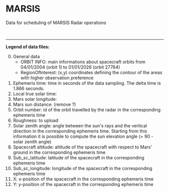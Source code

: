 # MARSIS
Data for scheduling of MARSIS Radar operations

&nbsp;

---

**Legend of data files:**

0. General data
    - ORBIT INFO: main informations about spacecraft orbits from 04/01/2004 (orbit 1) to 01/01/2026 (orbit 27764)
    - RegionOfInterest: (x,y) coordinates defining the contour of the areas with higher observation preference
1. Ephemeris time: time in seconds of the data sampling. The delta time is 1.866 seconds.
2. Local true solar time: 
3. Mars solar longitude: 
4. Mars sun distance: (remove ?)
5. Orbit number: id of the orbit travelled by the radar in the corresponding ephemeris time
6. Roughness: to upload
7. Solar zenith angle: angle between the sun's rays and the vertical direction in the corresponding ephemeris time. Starting from this information it is possible to compute the sun elevation angle (= 90 - solar zenith angle)
8. Spacecraft altitude: altitude of the spacecraft with respect to Mars' ground in the corresponding ephemeris time
9. Sub_sc_latitude: latitude of the spacecraft in the corresponding ephemeris time
10. Sub_sc_longitude: longitude of the spacecraft in the corresponding ephemeris time
11. X: x-position of the spacecraft in the corresponding ephemeris time
12. Y: y-position of the spacecraft in the corresponding ephemeris time


